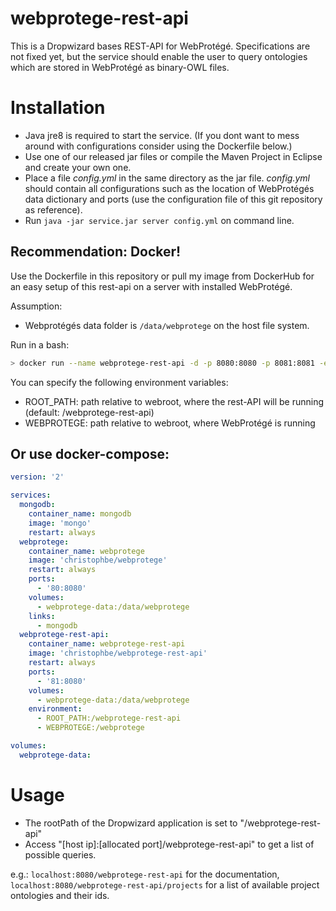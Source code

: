 # webprotege-rest-api

This is a Dropwizard bases REST-API for WebProtégé. Specifications are not fixed yet, but the service should enable the user to query ontologies which are stored in WebProtégé as binary-OWL files.

# Installation

* Java jre8 is required to start the service. (If you dont want to mess around with configurations consider using the Dockerfile below.)
* Use one of our released jar files or compile the Maven Project in Eclipse and create your own one.
* Place a file *config.yml* in the same directory as the jar file. *config.yml* should contain all configurations such as the location of WebProtégés data dictionary and ports (use the configuration file of this git repository as reference).
* Run `java -jar service.jar server config.yml` on command line.

## Recommendation: Docker!
Use the Dockerfile in this repository or pull my image from DockerHub for an easy setup of this rest-api on a server with installed WebProtégé.

Assumption:
* Webprotégés data folder is `/data/webprotege` on the host file system.

Run in a bash:
```bash
> docker run --name webprotege-rest-api -d -p 8080:8080 -p 8081:8081 -e ROOT_PATH="/webprotege-rest-api" -e WEBPROTEGE="/webprotege" -v /data/webprotege:/data/webprotege christophbe/webprotege-rest-api
```

You can specify the following environment variables:
* ROOT_PATH: path relative to webroot, where the rest-API will be running (default: /webprotege-rest-api)
* WEBPROTEGE: path relative to webroot, where WebProtégé is running

## Or use docker-compose:
```yml
version: '2'

services:
  mongodb:
    container_name: mongodb
    image: 'mongo'
    restart: always
  webprotege:
    container_name: webprotege
    image: 'christophbe/webprotege'
    restart: always
    ports:
      - '80:8080'
    volumes:
      - webprotege-data:/data/webprotege
    links:
      - mongodb
  webprotege-rest-api:
    container_name: webprotege-rest-api
    image: 'christophbe/webprotege-rest-api'
    restart: always
    ports:
      - '81:8080'
    volumes:
      - webprotege-data:/data/webprotege
    environment:
      - ROOT_PATH:/webprotege-rest-api
      - WEBPROTEGE:/webprotege

volumes:
  webprotege-data:
```

# Usage

* The rootPath of the Dropwizard application is set to "/webprotege-rest-api"
* Access "[host ip]:[allocated port]/webprotege-rest-api" to get a list of possible queries.

e.g.: `localhost:8080/webprotege-rest-api` for the documentation, `localhost:8080/webprotege-rest-api/projects` for a list of available project ontologies and their ids.

